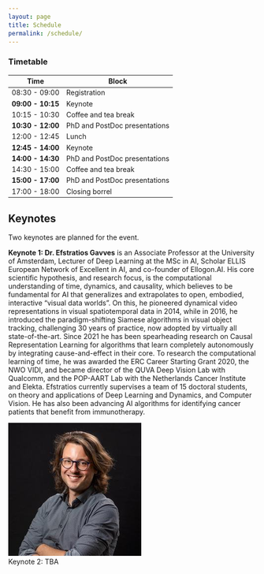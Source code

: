 ```yaml
---
layout: page
title: Schedule
permalink: /schedule/
---
```


### Timetable

|Time| Block                         |
|---|-------------------------------|
|08:30 - 09:00| Registration                  |
|**09:00 - 10:15**| Keynote                       |
|10:15 - 10:30| Coffee and tea break          |
|**10:30 - 12:00**| PhD and PostDoc presentations |
|12:00 - 12:45| Lunch                         |
|**12:45 - 14:00**| Keynote                       |
|**14:00 - 14:30**| PhD and PostDoc presentations |
|14:30 - 15:00| Coffee and tea break          |
|**15:00 - 17:00**| PhD and PostDoc presentations         |
|17:00 - 18:00| Closing borrel                |


## Keynotes
Two keynotes are planned for the event.


<div class="speaker">
    <div class="speakerbio left">
        <p><b>Keynote 1: Dr. Efstratios Gavves</b> is an Associate Professor at the University of Amsterdam, Lecturer of Deep Learning at the MSc in AI, Scholar ELLIS European Network of Excellent in AI, and co-founder of Ellogon.AI. His core scientific hypothesis, and research focus, is the computational understanding of time, dynamics, and causality, which believes to be fundamental for AI that generalizes and extrapolates to open, embodied, interactive “visual data worlds”. On this, he pioneered dynamical video representations in visual spatiotemporal data in 2014, while in 2016, he introduced the paradigm-shifting Siamese algorithms in visual object tracking, challenging 30 years of practice, now adopted by virtually all state-of-the-art. Since 2021 he has been spearheading research on Causal Representation Learning for algorithms that learn completely autonomously by integrating cause-and-effect in their core. To research the computational learning of time, he was awarded the ERC Career Starting Grant 2020, the NWO VIDI, and became director of the QUVA Deep Vision Lab with Qualcomm, and the POP-AART Lab with the Netherlands Cancer Institute and Elekta. Efstratios currently supervises a team of 15 doctoral students, on theory and applications of Deep Learning and Dynamics, and Computer Vision. He has also been advancing AI algorithms for identifying cancer patients that benefit from immunotherapy.
</p>
    </div>
    <div class="speakerimage right">
        <img src="/assets/stratis.jpg" alt="Stratis">
    </div>
</div>
Keynote 2: TBA
